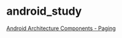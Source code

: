 # android_study

[Android Architecture Components - Paging](https://github.com/devMozz/android_study/wiki/Android-Architecture-Components-_-Paging)
